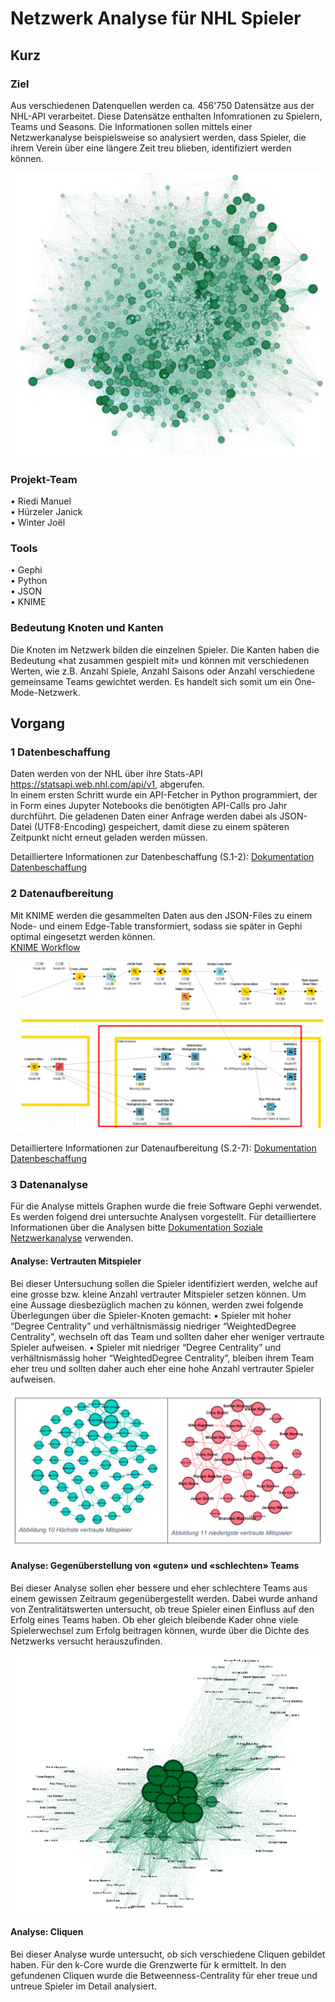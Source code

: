 # Netzwerk Analyse für NHL Spieler

## Kurz
### Ziel
Aus verschiedenen Datenquellen werden ca. 456'750 Datensätze aus der NHL-API verarbeitet. Diese Datensätze enthalten Infomrationen zu Spielern, Teams und Seasons. 
Die Informationen sollen mittels einer Netzwerkanalyse beispielsweise so analysiert werden, dass Spieler, die ihrem Verein über eine längere Zeit treu blieben, identifiziert werden können. 

![Titelbild](TitleImage.jpg)

### Projekt-Team
•	Riedi Manuel </br>
•	Hürzeler Janick </br>
•	Winter Joël

### Tools
•	Gephi </br>
•	Python </br>
•	JSON </br>
•	KNIME

### Bedeutung Knoten und Kanten
Die Knoten im Netzwerk bilden die einzelnen Spieler. Die Kanten haben die Bedeutung «hat zusammen gespielt mit» und können mit verschiedenen Werten, wie z.B. Anzahl Spiele, Anzahl Saisons oder Anzahl verschiedene gemeinsame Teams gewichtet werden. Es handelt sich somit um ein One-Mode-Netzwerk.

## Vorgang
### 1 Datenbeschaffung
Daten werden von der NHL über ihre Stats-API https://statsapi.web.nhl.com/api/v1, abgerufen. </br>
In einem ersten Schritt wurde ein API-Fetcher in Python programmiert, der in Form eines Jupyter Notebooks die benötigten API-Calls pro Jahr durchführt. Die geladenen Daten einer Anfrage werden dabei als JSON-Datei (UTF8-Encoding) gespeichert, damit diese zu einem späteren Zeitpunkt nicht erneut geladen werden müssen. 

Detailliertere Informationen zur Datenbeschaffung (S.1-2): [Dokumentation Datenbeschaffung](./Dokumentation/DokumentationDatenbeschaffung.pdf) </br>

### 2 Datenaufbereitung
Mit KNIME werden die gesammelten Daten aus den JSON-Files zu einem Node- und einem Edge-Table transformiert, sodass sie später in Gephi optimal eingesetzt werden können. </br>
[KNIME Workflow](./Source/Knime/SNA_Projekt.knwf)

![KNIME Workflow](./KNIME.jpg)

Detailliertere Informationen zur Datenaufbereitung (S.2-7): [Dokumentation Datenbeschaffung](./Dokumentation/DokumentationDatenbeschaffung.pdf) </br>

### 3 Datenanalyse
Für die Analyse mittels Graphen wurde die freie Software Gephi verwendet. Es werden folgend drei untersuchte Analysen vorgestellt. 
Für detailliertere Informationen über die Analysen bitte [Dokumentation Soziale Netzwerkanalyse](./Dokumentation/DokumentationSozialeNetzwerkanalyse.pdf) verwenden.</br>

#### Analyse: Vertrauten Mitspieler
Bei dieser Untersuchung sollen die Spieler identifiziert werden, welche auf eine grosse bzw. kleine Anzahl vertrauter Mitspieler setzen können. Um eine Aussage diesbezüglich machen zu können, werden zwei folgende Überlegungen über die Spieler-Knoten gemacht:
• Spieler mit hoher “Degree Centrality” und verhältnismässig niedriger “WeightedDegree Centrality”, wechseln oft das Team und sollten daher eher weniger vertraute Spieler aufweisen.
• Spieler mit niedriger “Degree Centrality” und verhältnismässig hoher “WeightedDegree Centrality”, bleiben ihrem Team eher treu und sollten daher auch eher eine
hohe Anzahl vertrauter Spieler aufweisen.

![VertrauteMitspieler](./TrustedPlayer.jpg)

#### Analyse: Gegenüberstellung von «guten» und «schlechten» Teams
Bei dieser Analyse sollen eher bessere und eher schlechtere Teams aus einem gewissen Zeitraum gegenübergestellt werden. Dabei wurde anhand von Zentralitätswerten untersucht, ob treue Spieler einen Einfluss auf den Erfolg eines Teams haben. Ob eher gleich bleibende Kader ohne viele Spielerwechsel zum Erfolg beitragen können, wurde über die Dichte des Netzwerks versucht herauszufinden.

![GuteUndSchlechteTeams](./GoodBadTeams.jpg)


#### Analyse: Cliquen
Bei dieser Analyse wurde untersucht, ob sich verschiedene Cliquen gebildet haben. Für den k-Core wurde die Grenzwerte für k ermittelt. In den gefundenen Cliquen wurde die Betweenness-Centrality für eher treue und untreue Spieler im Detail analysiert.










